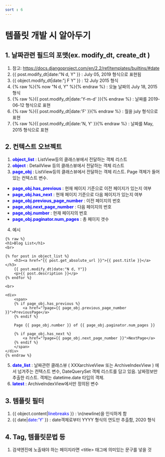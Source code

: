```yaml
---
sort : 6
---
```


# 템플릿 개발 시 알아두기

## 1. 날짜관련 필드의 포맷(ex. modify_dt, create_dt )
1. 참고: <https://docs.djangoproject.com/en/2.2/ref/templates/builtins/#date>
2. \{\{ post.modify_dt\|date:"N d, Y" \}\} : July 05, 2019 형식으로 표현됨
3. \{\{ object.modify_dt\|date:"j F Y" \}\} : 12 July 2015 형식
4. {% raw %}{% now "N d, Y" %}{% endraw %} : 오늘 날짜의 July 18, 2015 형식
5. {% raw %}{{ post.modify_dt\|date:'Y-m-d' }}{% endraw %} : 날짜를 2019-06-12 형식으로 표현
6. {% raw %}{{ post.modify_dt\|date:'F' }}{% endraw %} : 월을 july 형식으로 표현
7. {% raw %}{{ post.modify_dt\|date:'N, Y' }}{% endraw %} : 날짜를 May, 2015 형식으로 표현

## 2. 컨텍스트 오브젝트
1. **<font color="blue">object_list</font>**  : ListView등의 클래스뷰에서 전달하는 객체 리스트
2. **<font color="blue">object</font>** : DetailView 등의 클래스뷰에서 전달하는 객체 리스트
3. **<font color="blue">page_obj</font>** : ListView등의 클래스뷰에서 전달하는 객체 리스트. Page 객체가 들어 있는 컨텍스트 변수.
- **<font color="blue">page_obj.has_previous</font>** : 현재 페이지 기준으로 이전 페이지가 있는지 여부
- **<font color="blue">page_obj.has_next</font>** : 현재 페이지 기준으로 다음 페이지가 있는지 여부
- **<font color="blue">page_obj.previous_page_number</font>** : 이전 페이지의 번호
- **<font color="blue">page_obj.next_page_number</font>** : 다음 페이지의 번호
- **<font color="blue">page_obj.number</font>** : 현재 페이지의 번호
- **<font color="blue">page_obj.paginator.num_pages</font>** : 총 페이지 갯수
4. 예시

```
{% raw %}
<h1>Blog List</h1>
<br>

{% for post in object_list %}
    <h3><a href="{{ post.get_absolute_url }}">{{ post.title }}</a></h3>
    {{ post.modify_dt|date:"N d, Y"}}
    <p>{{ post.description }}</p>
{% endfor %}

<br>

<div>
    <span>
    {% if page_obj.has_previous %}
        <a href="?page={{ page_obj.previous_page_number }}">PreviousPage</a>
    {% endif %}

    Page {{ page_obj.number }} of {{ page_obj.paginator.num_pages }}

    {% if page_obj.has_next %}
        <a href="?page={{ page_obj.next_page_number }}">NextPage</a>
    {% endif %}
    </span>
</div>
{% endraw %}
```
5. **<font color="blue">date_list</font>** : 날짜관련 클래스뷰 ( XXXarchiveView 또는 ArchiveIndexView ) 에서 넘겨주는 컨텍스트 변수, DateQuerySet 객체 리스트를 담고 있음. 날짜정보만 추출한 리스트. 객체는 datetime.date 타입의 객체.
6. **<font color="blue">latest</font>** : ArchiveIndexView에서만 정의된 변수

## 3. 템플릿 필터
1. \{\{ object.content\|<font color="blue">linebreaks</font> \}\} : \\n(newline)을 인식하게 함 
2. \{\{ date\|<font color="blue">date:'Y'</font> \}\} : date객체로부터 YYYY 형식의 연도만 추출함, 2020 형식

## 4. Tag, 템플릿문법 등
1. 검색엔진에 노출돼야 하는 페이지라면 &lt;title&gt; 태그에 의미있는 문구를 넣을 것
